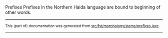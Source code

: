 Prefixes
Prefixes in the Northern Haida language are bound to beginning of other words.

* * *

<small>This (part of) documentation was generated from [src/fst/morphology/stems/prefixes.lexc](https://github.com/giellalt/lang-hdn/blob/main/src/fst/morphology/stems/prefixes.lexc)</small>

---

